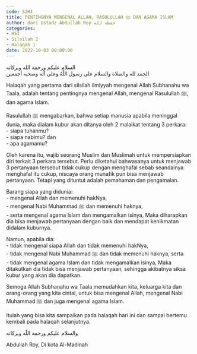 ```yaml
---
code: S2H1
title: PENTINGNYA MENGENAL ALLAH, RASULULLAH ﷺ DAN AGAMA ISLAM
author: dari Ustadz Abdullah Roy حفظه لله
categories:
- HSI
- Silsilah 2
- Halaqah 1
date: 2022-10-03 00:00:00
---
```


<div class="dalil">
  السلام عليكم ورحمة الله وبركاته
  <br>
  الحمد لله والصلاة والسلام على رسول اللَّهُ وعلى آله وصحبه أجمعين
</div>

Halaqah yang pertama dari silsilah ilmiyyah mengenal Allah Subhanahu wa Taala, adalah tentang pentingnya mengenal Allah, mengenal Rasulullah ﷺ, dan agama Islam.

<p>
Rasulullah ﷺ mengabarkan, bahwa setiap manusia apabila meninggal dunia, maka dialam kubur akan ditanya oleh 2 malaikat tentang 3 perkara:
<br>- siapa tuhanmu?
<br>- siapa nabimu? dan
<br>- apa agamamu?
</p>

Oleh karena itu, wajib seorang Muslim dan Muslimah untuk mempersiapkan diri terkait 3 perkara tersebut. Perlu diketahui bahwasanya untuk menjawab 3 pertanyaan tersebut tidak cukup dengan menghafal sebab seandainya menghafal itu cukup, niscaya orang munafik pun bisa menjawab pertanyaan. Tetapi yang dituntut adalah pemahaman dan pengamalan.

<p>
Barang siapa yang didunia:
<br>- mengenal Allah dan memenuhi hakNya,
<br>- mengenal Nabi Muhammad ﷺ dan memenuhi haknya,
<br>- serta mengenal agama Islam dan mengamalkan isinya,
Maka diharapkan dia bisa menjawab pertanyaan dengan baik dan mendapat kenikmatan didalam kuburnya.
</p>

<p>
Namun, apabila dia:
<br>- tidak mengenal siapa Allah dan tidak memenuhi hakNya,
<br>- tidak mengenal Nabi Muhammad ﷺ dan tidak memenuhi haknya, serta
<br>- tidak mengenal agama Islam dan tidak mengamalkan isinya,
Maka ditakutkan dia tidak bisa menjawab pertanyaan, sehingga akibatnya siksa kubur yang akan dia dapatkan.
</p>

Semoga Allah Subhanahu wa Taala memudahkan kita, keluarga kita dan orang-orang yang kita cintai, untuk bisa mengenal Allah, mengenal Nabi Muhammad ﷺ dan juga mengenal agama Islam.

Itulah yang bisa kita sampaikan pada halaqah hari ini dan sampai bertemu kembali pada halaqah selanjutnya.

<div class="dalil">
  والسلام عليكم ورحمة اللّه وبركاته
</div>

<p class="signature">
Abdullah Roy, 
Di kota Al-Madinah
</p>
